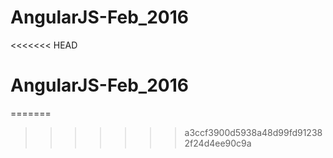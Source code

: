 # AngularJS-Feb_2016
<<<<<<< HEAD
# AngularJS-Feb_2016
=======
>>>>>>> a3ccf3900d5938a48d99fd912382f24d4ee90c9a
